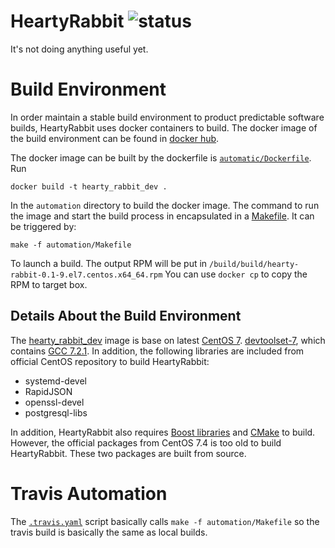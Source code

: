 # HeartyRabbit ![status](https://travis-ci.org/nestal/hearty_rabbit.svg?branch=develop)
It's not doing anything useful yet.

# Build Environment

In order maintain a stable build environment to product predictable software
builds, HeartyRabbit uses docker containers to build. The docker image of the
build environment can be found in [docker hub](https://hub.docker.com/r/nestal/hearty_rabbit_dev/).

The docker image can be built by the dockerfile is [`automatic/Dockerfile`](automation/Dockerfile).
Run

	docker build -t hearty_rabbit_dev .
	
In the `automation` directory to build the docker image. The command to run the image
and start the build process in encapsulated in a [Makefile](automation/Makefile).
It can be triggered by:

	make -f automation/Makefile
	
To launch a build. The output RPM will be put in `/build/build/hearty-rabbit-0.1-9.el7.centos.x64_64.rpm`
You can use `docker cp` to copy the RPM to target box.

## Details About the Build Environment

The [hearty_rabbit_dev](https://hub.docker.com/r/nestal/hearty_rabbit_dev/)
image is base on latest [CentOS 7](https://hub.docker.com/_/centos/).
[devtoolset-7](https://www.softwarecollections.org/en/scls/rhscl/devtoolset-7/),
which contains [GCC 7.2.1](https://gcc.gnu.org/gcc-7/). In addition, the
following libraries are included from official CentOS repository to build
HeartyRabbit:

- systemd-devel
- RapidJSON
- openssl-devel
- postgresql-libs

In addition, HeartyRabbit also requires [Boost libraries](http://boost.org) and
[CMake](https://cmake.org) to build. However, the official packages from
CentOS 7.4 is too old to build HeartyRabbit. These two packages are built
from source.

# Travis Automation

The [`.travis.yaml`](.travis.yml) script basically calls `make -f automation/Makefile` so the
travis build is basically the same as local builds.